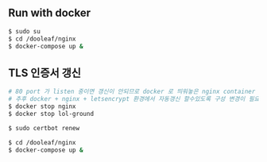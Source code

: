 ## Run with docker
```bash
$ sudo su
$ cd /dooleaf/nginx
$ docker-compose up &
```

## TLS 인증서 갱신
```bash
# 80 port 가 listen 중이면 갱신이 안되므로 docker 로 띄워놓은 nginx container 부터 종료한다.
# 추후 docker + nginx + letsencrypt 환경에서 자동갱신 할수있도록 구성 변경이 필요하다.
$ docker stop nginx
$ docker stop lol-ground

$ sudo certbot renew

$ cd /dooleaf/nginx
$ docker-compose up &
```

